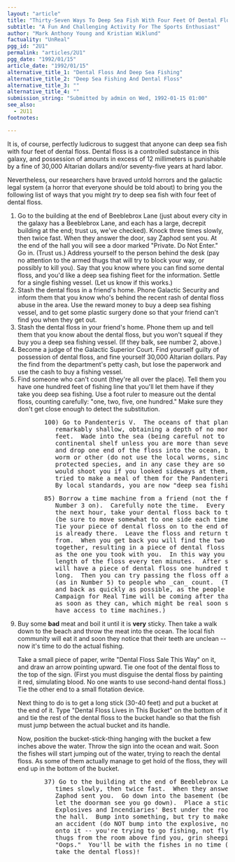 ```yaml
---
layout: "article"
title: "Thirty-Seven Ways To Deep Sea Fish With Four Feet Of Dental Floss"
subtitle: "A Fun And Challenging Activity For The Sports Enthusiast"
author: "Mark Anthony Young and Kristian Wiklund"
factuality: "UnReal"
pgg_id: "2U1"
permalink: "articles/2U1"
pgg_date: "1992/01/15"
article_date: "1992/01/15"
alternative_title_1: "Dental Floss And Deep Sea Fishing"
alternative_title_2: "Deep Sea Fishing And Dental Floss"
alternative_title_3: ""
alternative_title_4: ""
submission_string: "Submitted by admin on Wed, 1992-01-15 01:00"
see_also:
  - 2U11
footnotes: 

---
```

<div>
<p>It is, of course, perfectly ludicrous to suggest that anyone can deep sea fish with four feet of dental floss. Dental floss is a controlled substance in this galaxy, and possession of amounts in excess of 12 millimeters is punishable by a fine of 30,000 Altarian dollars and/or seventy-five years at hard labor.</p>
<p>Nevertheless, our researchers have braved untold horrors and the galactic legal system (a horror that everyone should be told about) to bring you the following list of ways that you might <em>try</em> to deep sea fish with four feet of dental floss.</p>
<ol>
<li value="1">Go to the building at the end of Beeblebrox Lane (just about every city in the galaxy has a Beeblebrox Lane, and each has a large, decrepit building at the end; trust us, we've checked). Knock three times slowly, then twice fast. When they answer the door, say Zaphod sent you. At the end of the hall you will see a door marked "Private. Do Not Enter." Go in. (Trust us.) Address yourself to the person behind the desk (pay no attention to the armed thugs that will try to block your way, or possibly to kill you). Say that you know where you can find some dental floss, and you'd like a deep sea fishing fleet for the information. Settle for a single fishing vessel. (Let us know if this works.)</li>
<li value="2">Stash the dental floss in a friend's home. Phone Galactic Security and inform them that you know who's behind the recent rash of dental floss abuse in the area. Use the reward money to buy a deep sea fishing vessel, and to get some plastic surgery done so that your friend can't find you when they get out.</li>
<li value="3">Stash the dental floss in your friend's home. Phone them up and tell them that you know about the dental floss, but you won't squeal if they buy you a deep sea fishing vessel. (If they balk, see number 2, above.)</li>
<li value="4">Become a judge of the Galactic Superior Court. Find yourself guilty of possession of dental floss, and fine yourself 30,000 Altarian dollars. Pay the find from the department's petty cash, but lose the paperwork and use the cash to buy a fishing vessel.</li>
<li value="5">Find someone who can't count (they're all over the place). Tell them you have one hundred feet of fishing line that you'll let them have if they take you deep sea fishing. Use a foot ruler to measure out the dental floss, counting carefully: "one, two, five, one hundred." Make sure they don't get close enough to detect the substitution.</li>
</ol>
<pre>
          100) Go to Pandenteris V.  The oceans of that planet are
             remarkably shallow, obtaining a depth of no more than seven
             feet.  Wade into the sea (being careful not to fall off the
             continental shelf unless you are more than seven feet tall)
             and drop one end of the floss into the ocean, baited with some
             worm or other (do not use the local worms, since they are a
             protected species, and in any case they are so mean that they
             would shoot you if you looked sideways at them, let alone
             tried to make a meal of them for the Pandenterian fishes).
             By local standards, you are now "deep sea fishing."
</pre>
<pre>
          85) Borrow a time machine from a friend (not the friend you tried
             Number 3 on).  Carefully note the time.  Every ten minutes for
             the next hour, take your dental floss back to the noted time
             (be sure to move somewhat to one side each time you go back).
             Tie your piece of dental floss on to the end of the floss that
             is already there.  Leave the floss and return to when you came
             from.  When you get back you will find the two pieces tied
             together, resulting in a piece of dental floss twice as long
             as the one you took with you.  In this way you will double the
             length of the floss every ten minutes.  After sixty minutes you
             will have a piece of dental floss one hundred twenty-eight feet
             long.  Then you can try passing the floss off as fishing line
             (as in Number 5) to people who _can_ count.  (Try to get out
             and back as quickly as possible, as the people from the
             Campaign for Real Time will be coming after that dental floss
             as soon as they can, which might be real soon since they also
             have access to time machines.)
</pre>
<ol>
<li value="9">Buy some <strong>bad</strong> meat and boil it until it is <strong>very</strong> sticky. Then take a walk down to the beach and throw the meat into the ocean. The local fish community will eat it and soon they notice that their teeth are unclean -- now it's time to do the actual fishing.
<p>Take a small piece of paper, write "Dental Floss Sale This Way" on it, and draw an arrow pointing upward. Tie one foot of the dental floss to the top of the sign. (First you must disguise the dental floss by painting it red, simulating blood. No one wants to use second-hand dental floss.) Tie the other end to a small flotation device.</p>
<p>Next thing to do is to get a long stick (30-40 feet) and put a bucket at the end of it. Type "Dental Floss Lives in This Bucket" on the bottom of it and tie the rest of the dental floss to the bucket handle so that the fish must jump between the actual bucket and its handle.</p>
<p>Now, position the bucket-stick-thing hanging with the bucket a few inches above the water. Throw the sign into the ocean and wait. Soon the fishes will start jumping out of the water, trying to reach the dental floss. As some of them actually manage to get hold of the floss, they will end up in the bottom of the bucket.</p>
</li>
</ol>
<pre>
          37) Go to the building at the end of Beeblebrox Lane.  Knock three
             times slowly, then twice fast.  When they answer the door, say
             Zaphod sent you.  Go down into the basement (be careful not to
             let the doorman see you go down).  Place a stick of Mega-Blast
             Explosives and Incendiaries' Best under the room at the end of
             the hall.  Bump into something, but try to make it sound like
             an accident (do NOT bump into the explosive, nor knock anything
             onto it -- you're trying to go fishing, not flying).  When the
             thugs from the room above find you, grin sheepishly and say
             "Oops."  You'll be with the fishes in no time (don't forget to
             take the dental floss)!
</pre>
</div>

